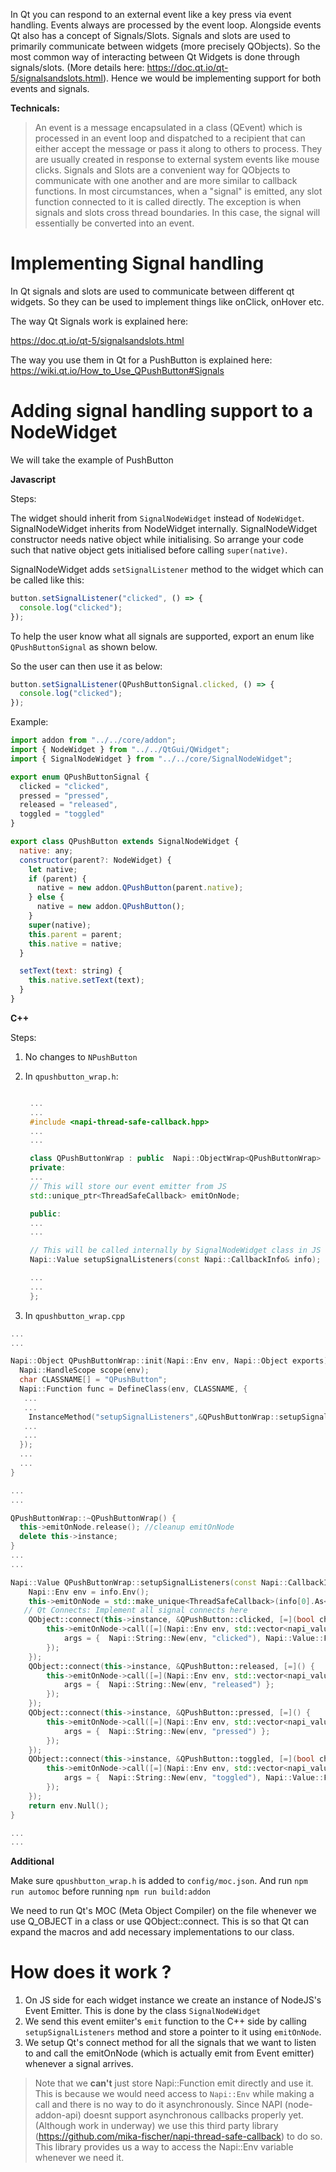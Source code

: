 In Qt you can respond to an external event like a key press via event handling. Events always are processed by the event loop. Alongside events Qt also has a concept of Signals/Slots. Signals and slots are used to primarily communicate between widgets (more precisely QObjects). So the most common way of interacting between Qt Widgets is done through signals/slots. (More details here: https://doc.qt.io/qt-5/signalsandslots.html). Hence we would be implementing support for both events and signals.

**Technicals:**

> An event is a message encapsulated in a class (QEvent) which is processed in an event loop and dispatched to a recipient that can either accept the message or pass it along to others to process. They are usually created in response to external system events like mouse clicks.
> Signals and Slots are a convenient way for QObjects to communicate with one another and are more similar to callback functions. In most circumstances, when a "signal" is emitted, any slot function connected to it is called directly. The exception is when signals and slots cross thread boundaries. In this case, the signal will essentially be converted into an event.

# Implementing Signal handling

In Qt signals and slots are used to communicate between different qt widgets. So they can be used to implement things like
onClick, onHover etc.

The way Qt Signals work is explained here:

https://doc.qt.io/qt-5/signalsandslots.html

The way you use them in Qt for a PushButton is explained here:
https://wiki.qt.io/How_to_Use_QPushButton#Signals

# Adding signal handling support to a NodeWidget

We will take the example of PushButton

**Javascript**

Steps:

The widget should inherit from `SignalNodeWidget` instead of `NodeWidget`. SignalNodeWidget inherits from NodeWidget internally. SignalNodeWidget constructor needs native object while initialising. So arrange your code such that native object gets initialised before calling `super(native)`.

SignalNodeWidget adds `setSignalListener` method to the widget which can be called
like this:

```js
button.setSignalListener("clicked", () => {
  console.log("clicked");
});
```

To help the user know what all signals are supported, export an enum like `QPushButtonSignal` as shown below.

So the user can then use it as below:

```js
button.setSignalListener(QPushButtonSignal.clicked, () => {
  console.log("clicked");
});
```

Example:

```js
import addon from "../../core/addon";
import { NodeWidget } from "../../QtGui/QWidget";
import { SignalNodeWidget } from "../../core/SignalNodeWidget";

export enum QPushButtonSignal {
  clicked = "clicked",
  pressed = "pressed",
  released = "released",
  toggled = "toggled"
}

export class QPushButton extends SignalNodeWidget {
  native: any;
  constructor(parent?: NodeWidget) {
    let native;
    if (parent) {
      native = new addon.QPushButton(parent.native);
    } else {
      native = new addon.QPushButton();
    }
    super(native);
    this.parent = parent;
    this.native = native;
  }

  setText(text: string) {
    this.native.setText(text);
  }
}
```

**C++**

Steps:

1. No changes to `NPushButton`

2. In `qpushbutton_wrap.h`:

   ```cpp

    ...
    ...
    #include <napi-thread-safe-callback.hpp>
    ...
    ...

    class QPushButtonWrap : public  Napi::ObjectWrap<QPushButtonWrap> {
    private:
    ...
    // This will store our event emitter from JS
    std::unique_ptr<ThreadSafeCallback> emitOnNode;

    public:
    ...
    ...

    // This will be called internally by SignalNodeWidget class in JS
    Napi::Value setupSignalListeners(const Napi::CallbackInfo& info);

    ...
    ...
    };
   ```

3. In `qpushbutton_wrap.cpp`

```cpp
...
...

Napi::Object QPushButtonWrap::init(Napi::Env env, Napi::Object exports) {
  Napi::HandleScope scope(env);
  char CLASSNAME[] = "QPushButton";
  Napi::Function func = DefineClass(env, CLASSNAME, {
   ...
   ...
    InstanceMethod("setupSignalListeners",&QPushButtonWrap::setupSignalListeners),
   ...
   ...
  });
  ...
  ...
}

...
...

QPushButtonWrap::~QPushButtonWrap() {
  this->emitOnNode.release(); //cleanup emitOnNode
  delete this->instance;
}
...
...

Napi::Value QPushButtonWrap::setupSignalListeners(const Napi::CallbackInfo& info) {
    Napi::Env env = info.Env();
    this->emitOnNode = std::make_unique<ThreadSafeCallback>(info[0].As<Napi::Function>());
   // Qt Connects: Implement all signal connects here
    QObject::connect(this->instance, &QPushButton::clicked, [=](bool checked) {
        this->emitOnNode->call([=](Napi::Env env, std::vector<napi_value>& args) {
            args = {  Napi::String::New(env, "clicked"), Napi::Value::From(env, checked) };
        });
    });
    QObject::connect(this->instance, &QPushButton::released, [=]() {
        this->emitOnNode->call([=](Napi::Env env, std::vector<napi_value>& args) {
            args = {  Napi::String::New(env, "released") };
        });
    });
    QObject::connect(this->instance, &QPushButton::pressed, [=]() {
        this->emitOnNode->call([=](Napi::Env env, std::vector<napi_value>& args) {
            args = {  Napi::String::New(env, "pressed") };
        });
    });
    QObject::connect(this->instance, &QPushButton::toggled, [=](bool checked) {
        this->emitOnNode->call([=](Napi::Env env, std::vector<napi_value>& args) {
            args = {  Napi::String::New(env, "toggled"), Napi::Value::From(env, checked) };
        });
    });
    return env.Null();
}

...
...

```

**Additional**

Make sure `qpushbutton_wrap.h` is added to `config/moc.json`.
And run `npm run automoc` before running `npm run build:addon`

We need to run Qt's MOC (Meta Object Compiler) on the file whenever we use Q_OBJECT in a class or use QObject::connect. This is so that Qt can expand the macros and add necessary implementations to our class.

# How does it work ?

1. On JS side for each widget instance we create an instance of NodeJS's Event Emitter. This is done by the class `SignalNodeWidget`
2. We send this event emiiter's `emit` function to the C++ side by calling `setupSignalListeners` method and store a pointer to it using `emitOnNode`.
3. We setup Qt's connect method for all the signals that we want to listen to and call the emitOnNode (which is actually emit from Event emitter) whenever a signal arrives.

> Note that we **can't** just store Napi::Function emit directly and use it. This is because we would need access to `Napi::Env` while making a call and there is no way to do it asynchronously.
> Since NAPI (node-addon-api) doesnt support asynchronous callbacks properly yet. (Although work in underway) we use this third party library (https://github.com/mika-fischer/napi-thread-safe-callback) to do so. This library provides us a way to access the Napi::Env variable whenever we need it.
